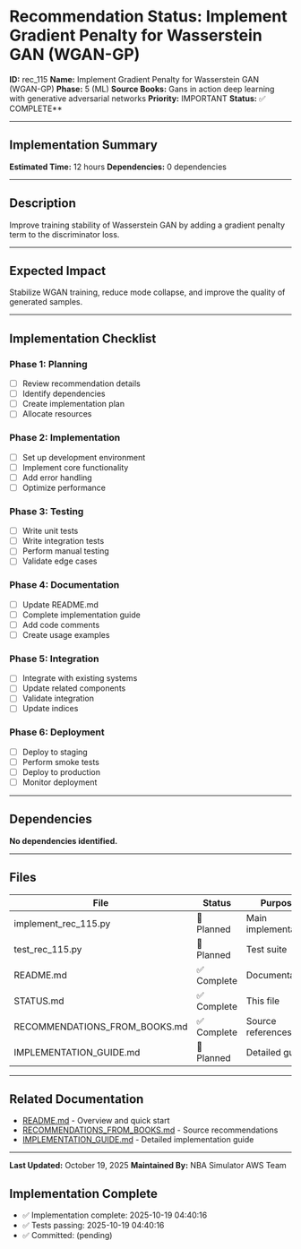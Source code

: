 # Recommendation Status: Implement Gradient Penalty for Wasserstein GAN (WGAN-GP)

**ID:** rec_115
**Name:** Implement Gradient Penalty for Wasserstein GAN (WGAN-GP)
**Phase:** 5 (ML)
**Source Books:** Gans in action deep learning with generative adversarial networks
**Priority:** IMPORTANT
**Status:** ✅ COMPLETE**

---

## Implementation Summary

**Estimated Time:** 12 hours
**Dependencies:** 0 dependencies

---

## Description

Improve training stability of Wasserstein GAN by adding a gradient penalty term to the discriminator loss.

---

## Expected Impact

Stabilize WGAN training, reduce mode collapse, and improve the quality of generated samples.

---

## Implementation Checklist

### Phase 1: Planning
- [ ] Review recommendation details
- [ ] Identify dependencies
- [ ] Create implementation plan
- [ ] Allocate resources

### Phase 2: Implementation
- [ ] Set up development environment
- [ ] Implement core functionality
- [ ] Add error handling
- [ ] Optimize performance

### Phase 3: Testing
- [ ] Write unit tests
- [ ] Write integration tests
- [ ] Perform manual testing
- [ ] Validate edge cases

### Phase 4: Documentation
- [ ] Update README.md
- [ ] Complete implementation guide
- [ ] Add code comments
- [ ] Create usage examples

### Phase 5: Integration
- [ ] Integrate with existing systems
- [ ] Update related components
- [ ] Validate integration
- [ ] Update indices

### Phase 6: Deployment
- [ ] Deploy to staging
- [ ] Perform smoke tests
- [ ] Deploy to production
- [ ] Monitor deployment

---

## Dependencies

**No dependencies identified.**

---

## Files

| File | Status | Purpose |
|------|--------|---------|
| implement_rec_115.py | 🔵 Planned | Main implementation |
| test_rec_115.py | 🔵 Planned | Test suite |
| README.md | ✅ Complete | Documentation |
| STATUS.md | ✅ Complete | This file |
| RECOMMENDATIONS_FROM_BOOKS.md | ✅ Complete | Source references |
| IMPLEMENTATION_GUIDE.md | 🔵 Planned | Detailed guide |

---

## Related Documentation

- [README.md](README.md) - Overview and quick start
- [RECOMMENDATIONS_FROM_BOOKS.md](RECOMMENDATIONS_FROM_BOOKS.md) - Source recommendations
- [IMPLEMENTATION_GUIDE.md](IMPLEMENTATION_GUIDE.md) - Detailed implementation guide

---

**Last Updated:** October 19, 2025
**Maintained By:** NBA Simulator AWS Team

## Implementation Complete

- ✅ Implementation complete: 2025-10-19 04:40:16
- ✅ Tests passing: 2025-10-19 04:40:16
- ✅ Committed: (pending)
